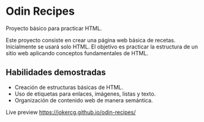 # Odin Recipes

Proyecto básico para practicar HTML.

Este proyecto consiste en crear una página web básica de recetas.  
Inicialmente se usará solo HTML. El objetivo es practicar la estructura de un sitio web aplicando conceptos fundamentales de HTML.

## Habilidades demostradas
- Creación de estructuras básicas de HTML.
- Uso de etiquetas para enlaces, imágenes, listas y texto.
- Organización de contenido web de manera semántica.

Live preview
https://jokercg.github.io/odin-recipes/
